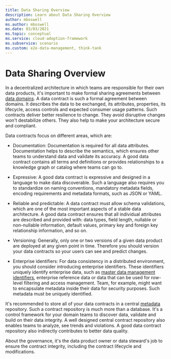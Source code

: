 ```yaml
---
title: Data Sharing Overview
description: Learn about Data Sharing Overview
author: mboswell
ms.author: mboswell
ms.date: 03/03/2021
ms.topic: conceptual
ms.service: cloud-adoption-framework
ms.subservice: scenario
ms.custom: e2e-data-management, think-tank
---
```


# Data Sharing Overview

In a decentralized architecture in which teams are responsible for their own data products, it's important to make formal sharing agreements between [data domains](./data-domains.md). A data contract is such a formal agreement between domains. It describes the data to be exchanged, its attributes, properties, its lifecycle, access controls and expected consumer usage patterns. Such contracts deliver better resilience to change. They avoid disruptive changes won't destabilize others. They also help to make your architecture secure and compliant.

Data contracts focus on different areas, which are:

- Documentation: Documentation is required for all data attributes. Documentation helps to describe the semantics, which ensures other teams to understand data and validate its accuracy. A good data contract contains all terms and definitions or provides relationships to a knowledge graph or catalog where teams can go to.

- Expressive: A good data contract is expressive and designed in a language to make data discoverable. Such a language also requires you to standardize on naming conventions, mandatory metadata fields, encoding requirements and metadata formats, such as JSON or YAML.

- Reliable and predictable: A data contract must allow schema validations, which are one of the most important aspects of a stable data architecture. A good data contract ensures that all individual attributes are described and provided with: data types, field length, nullable or non-nullable information, default values, primary key and foreign key relationship information, and so on.

- Versioning: Generally, only one or two versions of a given data product are deployed at any given point in time. Therefore you should version your data contracts so your users can see and predict changes.

- Enterprise identifiers: For data consistency in a distributed environment, you should consider introducing enterprise identifiers. These identifiers uniquely identify enterprise data, such as [master data management identifiers](./master-data-management.md), enterprise reference data or data that can be used for row-level filtering and access management. Team, for example, might want to encapsulate metadata inside their data for security purposes. Such metadata must be uniquely identified.

It's recommended to store all of your data contracts in a central [metadata](../govern-metadata-standards.md) repository. Such a contract repository is much more than a database. It's a control framework for your domain teams to discover data, validate and build on their data integrity. A well designed central contract repository also enables teams to analyze, see trends and violations. A good data contract repository also indirectly contributes to better data quality.

About the governance, it's the data product owner or data steward's job to ensure the contract integrity, including the contract lifecycle and modifications.

